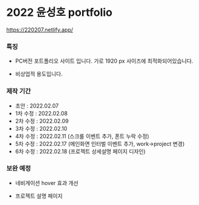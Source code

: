 # 2022 윤성호 portfolio

https://220207.netlify.app/

### 특징

- PC버전 포트폴리오 사이트 입니다.
  가로 1920 px 사이즈에 최적화되어있습니다.

- 비상업적 용도입니다.

### 제작 기간

- 초안 : 2022.02.07
- 1차 수정 : 2022.02.08
- 2차 수정 : 2022.02.09
- 3차 수정 : 2022.02.10
- 4차 수정 : 2022.02.11 (스크롤 이벤트 추가, 폰트 누락 수정)
- 5차 수정 : 2022.02.17 (메인화면 인터벌 이벤트 추가, work->project 변경)
- 6차 수정 : 2022.02.18 (프로젝트 상세설명 페이지 디자인)

### 보완 예정

- 네비게이션 hover 효과 개선

- 프로젝트 설명 페이지 


